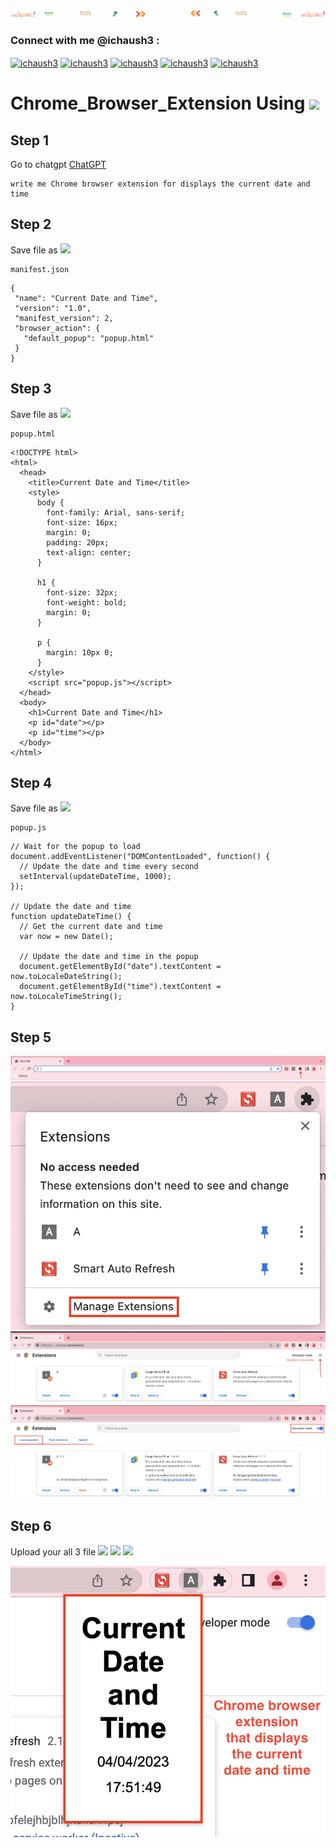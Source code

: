 ![MasterHead](https://github.com/ibasloom/Chrome_browser_extension/blob/main/Images/newgif.gif)
<h3 align="left">Connect with me @ichaush3 :</h3>
<p align="left">
<a href="https://twitter.com/ichaush3" target="blank"><img align="center" src="https://raw.githubusercontent.com/rahuldkjain/github-profile-readme-generator/master/src/images/icons/Social/twitter.svg" alt="ichaush3" height="30" width="40" /></a>
<a href="https://linkedin.com/in/ichaush3" target="blank"><img align="center" src="https://raw.githubusercontent.com/rahuldkjain/github-profile-readme-generator/master/src/images/icons/Social/linked-in-alt.svg" alt="ichaush3" height="30" width="40" /></a>
<a href="https://fb.com/ichaush3" target="blank"><img align="center" src="https://raw.githubusercontent.com/rahuldkjain/github-profile-readme-generator/master/src/images/icons/Social/facebook.svg" alt="ichaush3" height="30" width="40" /></a>
<a href="https://instagram.com/ichaush3" target="blank"><img align="center" src="https://raw.githubusercontent.com/rahuldkjain/github-profile-readme-generator/master/src/images/icons/Social/instagram.svg" alt="ichaush3" height="30" width="40" /></a>
<a href="https://www.youtube.com/@ichaush3" target="blank"><img align="center" src="https://raw.githubusercontent.com/rahuldkjain/github-profile-readme-generator/master/src/images/icons/Social/youtube.svg" alt="ichaush3" height="30" width="40" /></a>
</p>

# Chrome_Browser_Extension Using ![](https://img.shields.io/badge/Tool-ChatGPT-blue)

## Step 1 
Go to chatgpt [ChatGPT](https://chat.openai.com/chat/) 

```
write me Chrome browser extension for displays the current date and time
```

## Step 2 

Save file as ![](https://img.shields.io/badge/Extension-json-blue)
``` 
manifest.json 
```

 ```
{
  "name": "Current Date and Time",
  "version": "1.0",
  "manifest_version": 2,
  "browser_action": {
    "default_popup": "popup.html"
  }
}
```
## Step 3 
Save file as ![](https://img.shields.io/badge/Extension-HTML-blue)
``` 
popup.html 
```
```
<!DOCTYPE html>
<html>
  <head>
    <title>Current Date and Time</title>
    <style>
      body {
        font-family: Arial, sans-serif;
        font-size: 16px;
        margin: 0;
        padding: 20px;
        text-align: center;
      }
      
      h1 {
        font-size: 32px;
        font-weight: bold;
        margin: 0;
      }
      
      p {
        margin: 10px 0;
      }
    </style>
    <script src="popup.js"></script>
  </head>
  <body>
    <h1>Current Date and Time</h1>
    <p id="date"></p>
    <p id="time"></p>
  </body>
</html>

```

## Step 4 
Save file as ![](https://img.shields.io/badge/Extension-js-blue)
```
popup.js
```
```
// Wait for the popup to load
document.addEventListener("DOMContentLoaded", function() {
  // Update the date and time every second
  setInterval(updateDateTime, 1000);
});

// Update the date and time
function updateDateTime() {
  // Get the current date and time
  var now = new Date();
  
  // Update the date and time in the popup
  document.getElementById("date").textContent = now.toLocaleDateString();
  document.getElementById("time").textContent = now.toLocaleTimeString();
}

```
## Step 5 

![Go To Chrome browser](https://github.com/ibasloom/Chrome_browser_extension/blob/main/Images/extension.png)
![Manage extension](https://github.com/ibasloom/Chrome_browser_extension/blob/main/Images/mng%20extension.png)
![b4](https://github.com/ibasloom/Chrome_browser_extension/blob/main/Images/b4%20dme.png)
![After](https://github.com/ibasloom/Chrome_browser_extension/blob/main/Images/after%20dme.png)

## Step 6 

Upload your all 3 file 
![](https://img.shields.io/badge/Extension-json-blue)
![](https://img.shields.io/badge/Extension-HTML-blue)
![](https://img.shields.io/badge/Extension-js-blue)

![](https://github.com/ibasloom/Chrome_browser_extension/blob/main/Images/Chrome%20browser%20extension%20that%20displays%20the%20current%20date%20and%20time.png)


